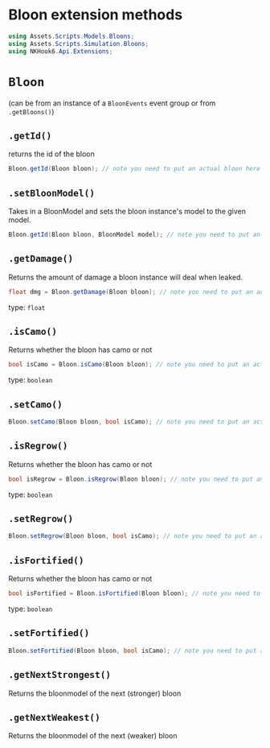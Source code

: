 # Bloon extension methods
```cs
using Assets.Scripts.Models.Bloons;
using Assets.Scripts.Simulation.Bloons;
using NKHook6.Api.Extensions;
```

# `Bloon`

(can be from an instance of a `BloonEvents` event group or from `.getBloons()`)

## `.getId()`

returns the id of the bloon

```cs
Bloon.getId(Bloon bloon); // note you need to put an actual bloon here
```


## `.setBloonModel()`
Takes in a BloonModel and sets the bloon instance's model to the given model.

```cs
Bloon.getId(Bloon bloon, BloonModel model); // note you need to put an actual bloon/bloonModel here
```

## `.getDamage()`

Returns the amount of damage a bloon instance will deal when leaked.

```cs
float dmg = Bloon.getDamage(Bloon bloon); // note you need to put an actual bloon here
```

type: `float`

## `.isCamo()`

Returns whether the bloon has camo or not


```cs
bool isCamo = Bloon.isCamo(Bloon bloon); // note you need to put an actual bloon here
```

type: `boolean`

## `.setCamo()`

```cs
Bloon.setCamo(Bloon bloon, bool isCamo); // note you need to put an actual bloon here
```

## `.isRegrow()`

Returns whether the bloon has camo or not


```cs
bool isRegrow = Bloon.isRegrow(Bloon bloon); // note you need to put an actual bloon here
```

type: `boolean`

## `.setRegrow()`

```cs
Bloon.setRegrow(Bloon bloon, bool isCamo); // note you need to put an actual bloon here
```

## `.isFortified()`

Returns whether the bloon has camo or not


```cs
bool isFortified = Bloon.isFortified(Bloon bloon); // note you need to put an actual bloon here
```

type: `boolean`

## `.setFortified()`

```cs
Bloon.setFortified(Bloon bloon, bool isCamo); // note you need to put an actual bloon here
```

## `.getNextStrongest()`

Returns the bloonmodel of the next (stronger) bloon

## `.getNextWeakest()`

Returns the bloonmodel of the next (weaker) bloon